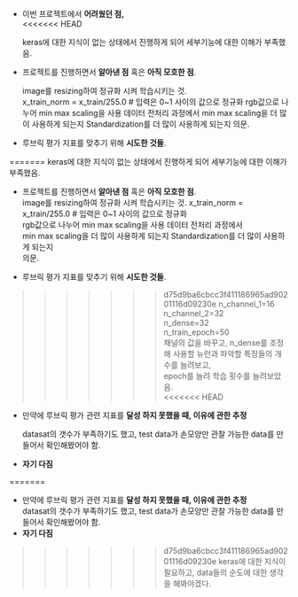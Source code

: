 - 이번 프로젝트에서 **어려웠던 점,**  
<<<<<<< HEAD


    keras에 대한 지식이 없는 상태에서 진행하게 되어 세부기능에 대한 이해가 부족했음.  

- 프로젝트를 진행하면서 **알아낸 점** 혹은 **아직 모호한 점**.  


    image를 resizing하여 정규화 시켜 학습시키는 것.  
    x_train_norm = x_train/255.0   # 입력은 0~1 사이의 값으로 정규화
    rgb값으로 나누어 min max scaling을 사용 데이터 전처리 과정에서 
    min max scaling을 더 많이 사용하게 되는지 Standardization를 더 많이 사용하게 되는지
    의문. 

- 루브릭 평가 지표를 맞추기 위해 **시도한 것들**.  


=======
    keras에 대한 지식이 없는 상태에서 진행하게 되어 세부기능에 대한 이해가 부족했음.  

- 프로젝트를 진행하면서 **알아낸 점** 혹은 **아직 모호한 점**.  
    image를 resizing하여 정규화 시켜 학습시키는 것.
    x_train_norm = x_train/255.0   # 입력은 0~1 사이의 값으로 정규화  
    rgb값으로 나누어 min max scaling을 사용 데이터 전처리 과정에서   
    min max scaling을 더 많이 사용하게 되는지 Standardization를 더 많이 사용하게 되는지  
    의문.   

- 루브릭 평가 지표를 맞추기 위해 **시도한 것들**.  
>>>>>>> d75d9ba6cbcc3f411186965ad90201116d09230e
    n_channel_1=16  
    n_channel_2=32  
    n_dense=32  
    n_train_epoch=50  
    채널의 값을 바꾸고, n_dense를 조정해 사용할 뉴런과 파악할 특징들의 개수를 늘려보고,  
    epoch를 늘려 학습 횟수를 늘려보았음.  
<<<<<<< HEAD


- 만약에 루브릭 평가 관련 지표를 **달성 하지 못했을 때, 이유에 관한 추정**  


    datasat의 갯수가 부족하기도 했고, test data가 손모양만 관찰 가능한 data를 만들어서 확인해봤어야 함.  
- **자기 다짐**  


=======


- 만약에 루브릭 평가 관련 지표를 **달성 하지 못했을 때, 이유에 관한 추정**  
    datasat의 갯수가 부족하기도 했고, test data가 손모양만 관찰 가능한 data를 만들어서 확인해봤어야 함.  
- **자기 다짐**  
>>>>>>> d75d9ba6cbcc3f411186965ad90201116d09230e
    keras에 대한 지식이 필요하고, data들의 순도에 대한 생각을 해봐야겠다.  

